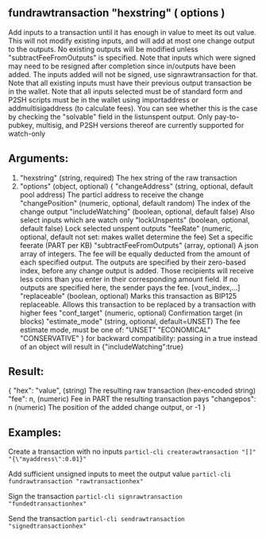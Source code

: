 ## fundrawtransaction "hexstring" ( options )

Add inputs to a transaction until it has enough in value to meet its out value.
This will not modify existing inputs, and will add at most one change output to the outputs.
No existing outputs will be modified unless "subtractFeeFromOutputs" is specified.
Note that inputs which were signed may need to be resigned after completion since in/outputs have been added.
The inputs added will not be signed, use signrawtransaction for that.
Note that all existing inputs must have their previous output transaction be in the wallet.
Note that all inputs selected must be of standard form and P2SH scripts must be
in the wallet using importaddress or addmultisigaddress (to calculate fees).
You can see whether this is the case by checking the "solvable" field in the listunspent output.
Only pay-to-pubkey, multisig, and P2SH versions thereof are currently supported for watch-only

## Arguments:
1. "hexstring"           (string, required) The hex string of the raw transaction
2. "options"             (object, optional)
   {
     "changeAddress"          (string, optional, default pool address) The particl address to receive the change
     "changePosition"         (numeric, optional, default random) The index of the change output
     "includeWatching"        (boolean, optional, default false) Also select inputs which are watch only
     "lockUnspents"           (boolean, optional, default false) Lock selected unspent outputs
     "feeRate"                (numeric, optional, default not set: makes wallet determine the fee) Set a specific feerate (PART per KB)
     "subtractFeeFromOutputs" (array, optional) A json array of integers.
                              The fee will be equally deducted from the amount of each specified output.
                              The outputs are specified by their zero-based index, before any change output is added.
                              Those recipients will receive less coins than you enter in their corresponding amount field.
                              If no outputs are specified here, the sender pays the fee.
                                  [vout_index,...]
     "replaceable"            (boolean, optional) Marks this transaction as BIP125 replaceable.
                              Allows this transaction to be replaced by a transaction with higher fees
     "conf_target"            (numeric, optional) Confirmation target (in blocks)
     "estimate_mode"          (string, optional, default=UNSET) The fee estimate mode, must be one of:
         "UNSET"
         "ECONOMICAL"
         "CONSERVATIVE"
   }
                         for backward compatibility: passing in a true instead of an object will result in {"includeWatching":true}

## Result:
{
  "hex":       "value", (string)  The resulting raw transaction (hex-encoded string)
  "fee":       n,         (numeric) Fee in PART the resulting transaction pays
  "changepos": n          (numeric) The position of the added change output, or -1
}

## Examples:

Create a transaction with no inputs
`particl-cli createrawtransaction "[]" "{\"myaddress\":0.01}"`

Add sufficient unsigned inputs to meet the output value
`particl-cli fundrawtransaction "rawtransactionhex"`

Sign the transaction
`particl-cli signrawtransaction "fundedtransactionhex"`

Send the transaction
`particl-cli sendrawtransaction "signedtransactionhex"`
